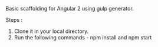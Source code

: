 Basic scaffolding for Angular 2 using gulp generator.

Steps :

1) Clone it in your local directory.
2) Run the following commands -
    npm install
    and
    npm start

